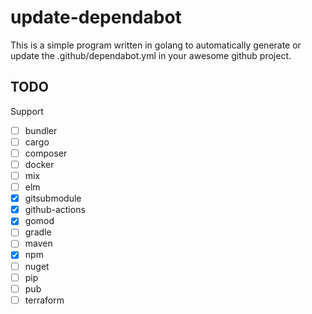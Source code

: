 # update-dependabot

This is a simple program written in golang to automatically generate or update
the .github/dependabot.yml in your awesome github project.

## TODO

Support

- [ ] bundler
- [ ] cargo
- [ ] composer
- [ ] docker
- [ ] mix
- [ ] elm
- [x] gitsubmodule
- [x] github-actions
- [x] gomod
- [ ] gradle
- [ ] maven
- [x] npm
- [ ] nuget
- [ ] pip
- [ ] pub
- [ ] terraform
